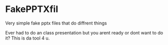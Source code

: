 # FakePPTXfil
Very simple fake pptx files that do diffrent things

Ever had to do an class presentation but you arent ready or dont want to do it? This is da tool 4 u.
